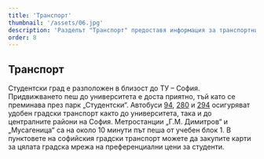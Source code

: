 ```yaml
---
title: 'Транспорт'
thumbnail: '/assets/06.jpg'
description: 'Разделът "Транспорт" предоставя информация за транспортните връзки до ТУ-София, включително автобусни линии, метро и пешеходни маршрути от Студентски град до университета.'
order: 8
---
```


## Транспорт

Студентски град е разположен в близост до ТУ – София. Придвижването пеш до университета е доста приятно, тъй като се преминава през парк „Студентски“. Автобуси [94](https://stolica.bg/transport/autobus/94), [280](https://stolica.bg/transport/autobus/280) и [294](https://stolica.bg/transport/autobus/294) осигуряват удобен градски транспорт както до университета,
така и до централните райони на София. Метростанции „Г.М. Димитров“ и „Мусагеница“ са на около 10 минути път пеша от учебен блок 1. В пунктовете на софийския градски транспорт можете да закупите карти за цялата градска мрежа
на преференциални цени за студенти.
